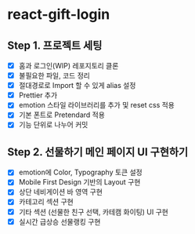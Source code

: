 # react-gift-login

## Step 1. 프로젝트 세팅
- [x] 홈과 로그인(WIP) 레포지토리 클론
- [x] 불필요한 파일, 코드 정리
- [x] 절대경로로 Import 할 수 있게 alias 설정
- [x] Prettier 추가
- [x] emotion 스타일 라이브러리를 추가 및 reset css 적용
- [x] 기본 폰트로 Pretendard 적용
- [x] 기능 단위로 나누어 커밋

## Step 2. 선물하기 메인 페이지 UI 구현하기
- [x] emotion에 Color, Typography 토큰 설정
- [x] Mobile First Design 기반의 Layout 구현
- [x] 상단 네비게이션 바 영역 구현
- [x] 카테고리 섹션 구현
- [x] 기타 섹션 (선물한 친구 선택, 카테캠 화이팅) UI 구현
- [x] 실시간 급상승 선물랭킹 구현